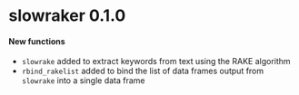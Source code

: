 # slowraker 0.1.0

#### New functions

* `slowrake` added to extract keywords from text using the RAKE algorithm
* `rbind_rakelist` added to bind the list of data frames output from `slowrake` into a single data frame